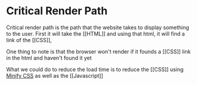 # Critical Render Path
Critical render path is the path that the website takes to display something to the user. 
First it will take the [[HTML]] and using that html, it will find a link of the [[CSS]], 

One thing to note is that the browser won't render  if it founds a [[CSS]] link in the html and haven't found it yet

What we could do to reduce the load time is to reduce the [[CSS]] using [Minify CSS](https://www.cleancss.com/css-minify/)
as well as the [[Javascript]] 

